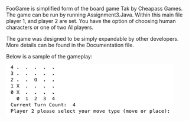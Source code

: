 FooGame is simplified form of the board game Tak by Cheapass Games. The game can be run by running Assignment3.Java. Within this main file player 1, and player 2 are set. You have the option of choosing human characters or one of two AI players. 

The game was designed to be simply expandable by other developers. More details can be found in the Documentation file. 

Below is a sample of the gameplay:

![](https://github.com/BluEyedTree/FooGame/blob/master/GamePlay.jpg)